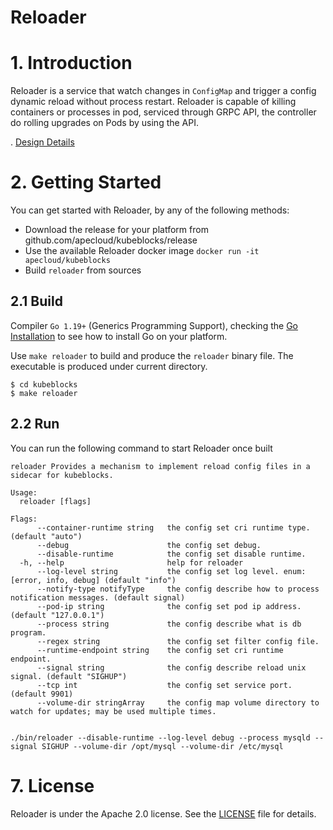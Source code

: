 <h1>Reloader</h1>

# 1. Introduction

Reloader is a service that watch changes in `ConfigMap` and trigger a config dynamic reload without process restart. Reloader is capable of killing containers or processes in pod, serviced through GRPC API, the controller do rolling upgrades on Pods by using the API.

. [Design Details](https://infracreate.feishu.cn/wiki/wikcn24AWAgXXBedVZZ0YgvjGuc)

# 2. Getting Started

You can get started with Reloader, by any of the following methods:
* Download the release for your platform from github.com/apecloud/kubeblocks/release
* Use the available Reloader docker image `docker run -it apecloud/kubeblocks`
* Build `reloader` from sources

## 2.1 Build

Compiler `Go 1.19+` (Generics Programming Support), checking the [Go Installation](https://go.dev/doc/install) to see how to install Go on your platform.

Use `make reloader` to build and produce the `reloader` binary file. The executable is produced under current directory.

```shell
$ cd kubeblocks
$ make reloader
```

## 2.2 Run

You can run the following command to start Reloader once built

```shell
reloader Provides a mechanism to implement reload config files in a sidecar for kubeblocks.

Usage:
  reloader [flags]

Flags:
      --container-runtime string   the config set cri runtime type. (default "auto")
      --debug                      the config set debug.
      --disable-runtime            the config set disable runtime.
  -h, --help                       help for reloader
      --log-level string           the config set log level. enum: [error, info, debug] (default "info")
      --notify-type notifyType     the config describe how to process notification messages. (default signal)
      --pod-ip string              the config set pod ip address. (default "127.0.0.1")
      --process string             the config describe what is db program.
      --regex string               the config set filter config file.
      --runtime-endpoint string    the config set cri runtime endpoint.
      --signal string              the config describe reload unix signal. (default "SIGHUP")
      --tcp int                    the config set service port. (default 9901)
      --volume-dir stringArray     the config map volume directory to watch for updates; may be used multiple times.
      
```

```shell
./bin/reloader --disable-runtime --log-level debug --process mysqld --signal SIGHUP --volume-dir /opt/mysql --volume-dir /etc/mysql

```


# 7. License

Reloader is under the Apache 2.0 license. See the [LICENSE](../../LICENSE) file for details.
